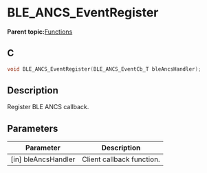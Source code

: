 # BLE\_ANCS\_EventRegister

**Parent topic:**[Functions](GUID-8C9E1D47-B753-4EBC-A021-73E42F908146.md)

## C

```c
void BLE_ANCS_EventRegister(BLE_ANCS_EventCb_T bleAncsHandler);
```

## Description

Register BLE ANCS callback.

## Parameters

|Parameter|Description|
|---------|-----------|
|\[in\] bleAncsHandler|Client callback function.|

